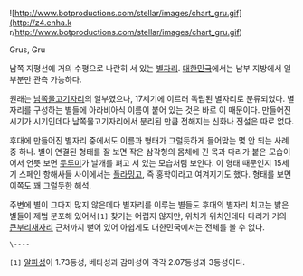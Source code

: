 ![http://www.botproductions.com/stellar/images/chart_gru.gif](http://z4.enha.k
r/http://www.botproductions.com/stellar/images/chart_gru.gif)

Grus, Gru  

남쪽 지평선에 거의 수평으로 나란히 서 있는 [별자리](%EB%B3%84%EC%9E%90%EB%A6%AC.md).
[대한민국](%EB%8C%80%ED%95%9C%EB%AF%BC%EA%B5%AD.md)에서는 남부 지방에서 일부분만 관측 가능하다.

원래는 [남쪽물고기자리](%EB%82%A8%EC%AA%BD%EB%AC%BC%EA%B3%A0%EA%B8%B0%EC%9E%90%EB%A6%AC.md)의 일부였으나, 17세기에 이르러 독립된 별자리로 분류되었다. 별자리를 구성하는 별들에 아라비아식 이름이 붙어 있는 것은 바로 이
때문이다. 만들어진 시기가 시기인데다 남쪽물고기자리에서 분리된 만큼 전해지는 신화나 전설은 따로 없다.

후대에 만들어진 별자리 중에서도 이름과 형태가 그럴듯하게 들어맞는 몇 안 되는 사례 중 하나. 별이 연결된 형태를 잘 보면 작은 삼각형의
몸체에 긴 목과 다리가 붙은 모습이어서 언뜻 보면 [두루미](%EB%91%90%EB%A3%A8%EB%AF%B8.md)가 날개를 펴고 서
있는 모습처럼 보인다. 이 형태 때문인지 15세기 스페인 항해사들 사이에서는
[플라밍고](%ED%94%8C%EB%9D%BC%EB%B0%8D%EA%B3%A0.md), 즉 홍학이라고 여겨지기도 했다. 형태를 보면
이쪽도 꽤 그럴듯한 해석.

주변에 별이 그다지 많지 않은데다 별자리를 이루는 별들도 후대의 별자리 치고는 밝은 별들이 제법 분포해 있어서`[1]` 찾기는 어렵지
않지만, 위치가 위치인데다 다리가 거의
[큰부리새자리](%ED%81%B0%EB%B6%80%EB%A6%AC%EC%83%88%EC%9E%90%EB%A6%AC.md) 근처까지 뻗어
있어 아쉽게도 대한민국에서는 전체를 볼 수 없다.

`\----`

`[1]` [알파성](%EC%95%8C%ED%8C%8C%EC%84%B1.md)이 1.73등성, 베타성과 감마성이 각각 2.07등성과
3등성이다.

